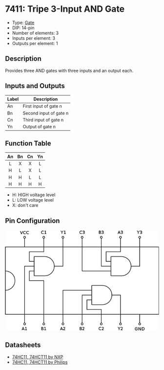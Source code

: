 # 7411: Tripe 3-Input AND Gate

- Type: [Gate](gates.md)
- DIP: 14-pin
- Number of elements: 3
- Inputs per element: 3
- Outputs per element: 1

## Description

Provides three AND gates with three inputs and an output each.

## Inputs and Outputs

| Label | Description            |
| ----- | ---------------------- |
| An    | First input of gate n  |
| Bn    | Second input of gate n |
| Cn    | Third input of gate n  |
| Yn    | Output of gate n       |

## Function Table

| An  | Bn  | Cn  | Yn  |
|:---:|:---:|:---:|:---:|
| L   | X   | X   | L   |
| H   | L   | X   | L   |
| H   | H   | L   | L   |
| H   | H   | H   | H   |

- H: HIGH voltage level
- L: LOW voltage level
- X: don't care

## Pin Configuration

![](../dia/7411-dip.png)

## Datasheets

- [74HC11, 74HCT11 by NXP](http://www.nxp.com/documents/data_sheet/74HC_HCT11.pdf)
- [74HC11, 74HCT11 by Philips](http://www.classiccmp.org/rtellason/chipdata/74hc11.pdf)

